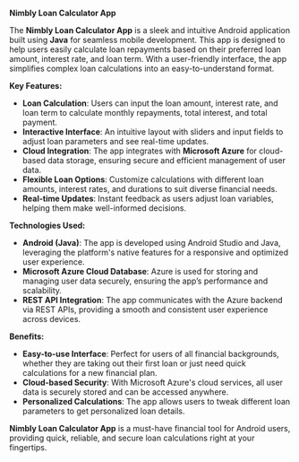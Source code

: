 **Nimbly Loan Calculator App**

The **Nimbly Loan Calculator App** is a sleek and intuitive Android application built using **Java** for seamless mobile development. This app is designed to help users easily calculate loan repayments based on their preferred loan amount, interest rate, and loan term. With a user-friendly interface, the app simplifies complex loan calculations into an easy-to-understand format.

**Key Features:**
- **Loan Calculation**: Users can input the loan amount, interest rate, and loan term to calculate monthly repayments, total interest, and total payment.
- **Interactive Interface**: An intuitive layout with sliders and input fields to adjust loan parameters and see real-time updates.
- **Cloud Integration**: The app integrates with **Microsoft Azure** for cloud-based data storage, ensuring secure and efficient management of user data.
- **Flexible Loan Options**: Customize calculations with different loan amounts, interest rates, and durations to suit diverse financial needs.
- **Real-time Updates**: Instant feedback as users adjust loan variables, helping them make well-informed decisions.

**Technologies Used:**
- **Android (Java)**: The app is developed using Android Studio and Java, leveraging the platform's native features for a responsive and optimized user experience.
- **Microsoft Azure Cloud Database**: Azure is used for storing and managing user data securely, ensuring the app’s performance and scalability.
- **REST API Integration**: The app communicates with the Azure backend via REST APIs, providing a smooth and consistent user experience across devices.

**Benefits:**
- **Easy-to-use Interface**: Perfect for users of all financial backgrounds, whether they are taking out their first loan or just need quick calculations for a new financial plan.
- **Cloud-based Security**: With Microsoft Azure's cloud services, all user data is securely stored and can be accessed anywhere.
- **Personalized Calculations**: The app allows users to tweak different loan parameters to get personalized loan details.

**Nimbly Loan Calculator App** is a must-have financial tool for Android users, providing quick, reliable, and secure loan calculations right at your fingertips.
